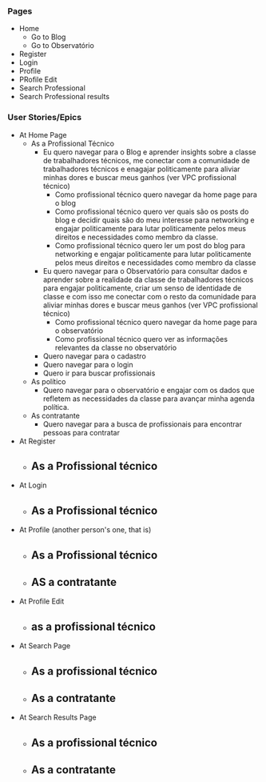 
### Pages
- Home
	- Go to Blog
	- Go to Observatório
- Register
- Login
- Profile
- PRofile Edit
- Search Professional
- Search Professional results


### User Stories/Epics
- At Home Page
	- As a Profissional Técnico
		- Eu quero navegar para o Blog e aprender insights sobre a classe de trabalhadores técnicos, me conectar com a comunidade de trabalhadores técnicos e enagajar politicamente para aliviar minhas dores e buscar meus ganhos (ver VPC profissional técnico)
			- Como profissional técnico quero navegar da home page para o blog
			- Como profissional técnico quero ver quais são os posts do blog e decidir quais são do meu interesse para networking e engajar politicamente para lutar politicamente pelos meus direitos e necessidades como membro da classe.
			- Como profissional técnico quero ler um post do blog para networking e engajar politicamente para lutar politicamente pelos meus direitos e necessidades como membro da classe
		- Eu quero navegar para o Observatório para consultar dados e aprender sobre a realidade da classe de trabalhadores técnicos para engajar politicamente, criar um senso de identidade de classe e com isso me conectar com o resto da comunidade para aliviar minhas dores e buscar meus ganhos (ver VPC profissional técnico)
			- Como profissional técnico quero navegar da home page para o observatório
			- Como profissional técnico quero ver as informações relevantes da classe no observatório
		- Quero navegar para o cadastro
		- Quero navegar para o login
		- Quero ir para buscar profissionais
	- As político
		- Quero navegar para o observatório e engajar com os dados que refletem as necessidades da classe para avançar minha agenda política.
	- As contratante
		- Quero navegar para a busca de profissionais para encontrar pessoas para contratar
- At Register
	- As a Profissional técnico
		- 
- At Login
	- As a Profissional técnico
		- 
- At Profile (another person's one, that is)
	- As a Profissional técnico
		- 
	- AS a contratante
		- 
- At Profile Edit
	- as a profissional técnico
		- 
- At Search Page
	- As a profissional técnico
		- 
	- As a contratante
		- 
- At Search Results Page
	- As a profissional técnico
		- 
	- As a contratante
		- 


